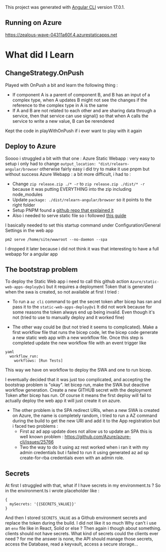 
This project was generated with [Angular CLI](https://github.com/angular/angular-cli) version 17.0.1.

## Running on Azure
https://zealous-wave-04311a60f.4.azurestaticapps.net

# What did I Learn

## ChangeStrategy.OnPush

Played with OnPush a bit and learn the following thing :
- If component A is a parent of component B, and B has an input of a complex type, when A updates B might not see the changes if the reference to the complex type in A is the same
- If A and B are not related to each other and are sharing data through a service, then that service can use signal() so that when A calls the service to write a new value, B can be rerendered

Kept the code in playWithOnPush if i ever want to play with it again

## Deploy to Azure

Soooo i struggled a bit with that one :
Azure Static Webapp : very easy to setup i only had to change `output_location: "dist/relearn-angular/browser`
otherwise fairly easy i did try to make it use pnpm but without success
Azure Webapp : a bit more difficult, i had to :

- Change `zip release.zip ./* -r` to `zip release.zip ./dist/* -r` because it was putting EVERYTHING into the zip including node_modules
- Update `package: ./dist/relearn-angular/browser` so it points to the right folder
- Setup PNPM found a [github repo that explained it](https://github.com/pnpm/action-setup)
- Also i needed to serve static file so i followed [this guide](https://nicolgit.github.io/how-deploy-angular-app-to-azure-appservice-running-linux-from-github/)

I basically needed to set this startup command under Configuration/General Settings in the web app

`pm2 serve /home/site/wwwroot --no-daemon --spa`

I dropped it later because i did not think it was that interesting to have a full webapp for a angular app

## The bootstrap problem

To deploy the Static Web app i need to call this github action `Azure/static-web-apps-deploy@v1`
but it requires a deployment Token that is generated when the swa is created, so not available at first
I tried :
- To run a  `az cli` command to get the secret token after bicep has ran and pass it to the `static-web-apps-deploy@v1`
It did not work because for some reasons the token always end up being invalid. Even though it's not (tried to use to manually deploy and it worked fine)
  
- The other way could be (but not tried it seems to complicated). Make a first workflow file that runs the bicep code, let the bicep code generate a new static web app with a new workflow file. Once this step is completed update the new workflow file with an event trigger like 
```
yaml
  workflow_run:
    workflows: [Run Tests]
```

This way we have on workflow to deploy the SWA and one to run bicep.

I eventually decided that it was just too complicated, and accepting the bootstrap problem is "okay". let bicep run, make the SWA but deactive workflow generation. Create a new GITHUB secret with the deployment Token after bicep has run. Of course it means the first deploy will fail to actually deploy the web app it will just create it on azure.

- The other problem is the SPA redirect URIs, when a new SWA is created on Azure, the name is completely random, i tried to run a AZ command during the build to get the new URI and add it to the App registration but i faced two problems : 
  - First az ad app update does not allow us to update an SPA this is well known problem : https://github.com/Azure/azure-cli/issues/25766
  - Two the way to do it using az rest worked when i ran it with my admin credentials but i failed to run it using generated az ad sp create-for-rba credentials even with an admin role. 
  
## Secrets 
At first I struggled with that, what if I have secrets in my environment.ts ? So in the environment.ts i wrote placeholder like :
```
{
  mySecrets: '{{SECRETS_VALUE}}'
}
```
And then I stored `SECRETS_VALUE` as a Github environment secrets and replace the token during the build. I did not like it so much
Why can't i use an `env` file like in React, Solid or else ? Then again i though about something. clients should not have secrets. What kind of secrets could the clients ever need ? for me the answer is none, the API should manage those secrets, access the Database, read a keyvault, access a secure storage...